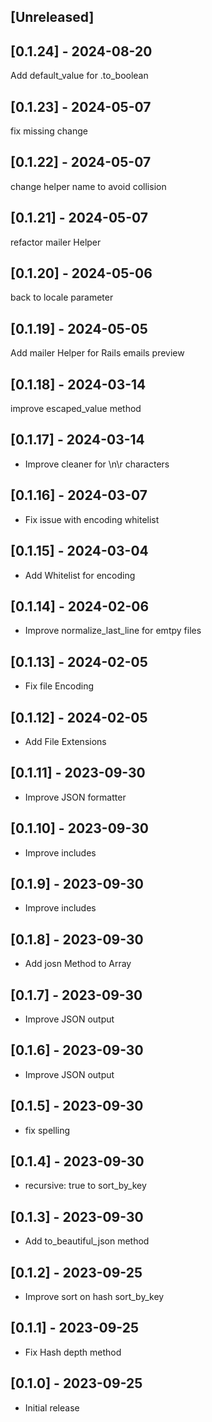 ## [Unreleased]

## [0.1.24] - 2024-08-20

Add default_value for .to_boolean

## [0.1.23] - 2024-05-07

fix missing change

## [0.1.22] - 2024-05-07

change helper name to avoid collision

## [0.1.21] - 2024-05-07

refactor mailer Helper

## [0.1.20] - 2024-05-06

back to locale parameter

## [0.1.19] - 2024-05-05

Add mailer Helper for Rails emails preview

## [0.1.18] - 2024-03-14

improve escaped_value method

## [0.1.17] - 2024-03-14

- Improve cleaner for \n\r characters

## [0.1.16] - 2024-03-07

- Fix issue with encoding whitelist

## [0.1.15] - 2024-03-04

- Add Whitelist for encoding

## [0.1.14] - 2024-02-06

- Improve normalize_last_line for emtpy files

## [0.1.13] - 2024-02-05

- Fix file Encoding

## [0.1.12] - 2024-02-05

- Add File Extensions

## [0.1.11] - 2023-09-30

- Improve JSON formatter

## [0.1.10] - 2023-09-30

- Improve includes

## [0.1.9] - 2023-09-30

- Improve includes

## [0.1.8] - 2023-09-30

- Add josn Method to Array

## [0.1.7] - 2023-09-30

- Improve JSON output

## [0.1.6] - 2023-09-30

- Improve JSON output

## [0.1.5] - 2023-09-30

- fix spelling

## [0.1.4] - 2023-09-30

- recursive: true to sort_by_key

## [0.1.3] - 2023-09-30

- Add to_beautiful_json method

## [0.1.2] - 2023-09-25

- Improve sort on hash sort_by_key

## [0.1.1] - 2023-09-25

- Fix Hash depth method

## [0.1.0] - 2023-09-25

- Initial release
